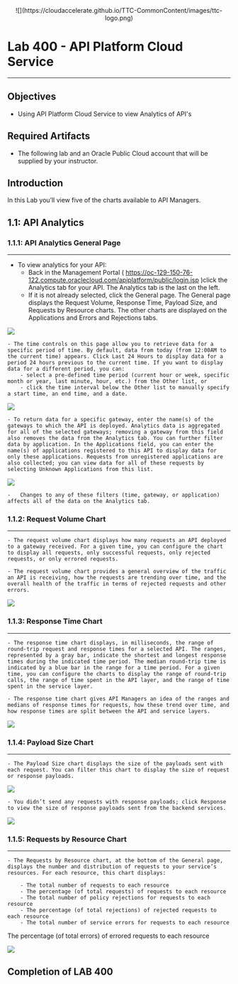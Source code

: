 <center>![](https://cloudaccelerate.github.io/TTC-CommonContent/images/ttc-logo.png)</center>

# Lab 400 - API Platform Cloud Service

---

## Objectives

- Using API Platform Cloud Service to view Analytics of API's 

## Required Artifacts

- The following lab and an Oracle Public Cloud account that will be supplied by your instructor.

## Introduction

In this Lab you’ll view five of the charts available to API Managers.

## 1.1: API Analytics

### **1.1.1**: API Analytics General Page

---

- To view analytics for your API:
    - Back in the Management Portal ( https://oc-129-150-76-122.compute.oraclecloud.com/apiplatform/public/login.jsp )click the Analytics tab for your API. The Analytics tab is the last on the left.
    - If it is not already selected, click the General page. The General page displays the Request Volume, Response Time, Payload Size, and Requests by Resource charts. The other charts are displayed on the Applications and Errors and Rejections tabs.

![](images/400/image001.png)

    - The time controls on this page allow you to retrieve data for a specific period of time. By default, data from today (from 12:00AM to the current time) appears. Click Last 24 Hours to display data for a period 24 hours previous to the current time. If you want to display data for a different period, you can:
        - select a pre-defined time period (current hour or week, specific month or year, last minute, hour, etc.) from the Other list, or
        - click the time interval below the Other list to manually specify a start time, an end time, and a date.

![](images/400/image006.png)


    - To return data for a specific gateway, enter the name(s) of the gateways to which the API is deployed. Analytics data is aggregated for all of the selected gateways; removing a gateway from this field also removes the data from the Analytics tab. You can further filter data by application. In the Applications field, you can enter the name(s) of applications registered to this API to display data for only these applications. Requests from unregistered applications are also collected; you can view data for all of these requests by selecting Unknown Applications from this list.

![](images/400/image007.png)

    -   Changes to any of these filters (time, gateway, or application) affects all of the data on the Analytics tab.


### **1.1.2**: Request Volume Chart
---

    - The request volume chart displays how many requests an API deployed to a gateway received. For a given time, you can configure the chart to display all requests, only successful requests, only rejected requests, or only errored requests.

    - The request volume chart provides a general overview of the traffic an API is receiving, how the requests are trending over time, and the overall health of the traffic in terms of rejected requests and other errors.

![](images/400/image002.png)


### **1.1.3**: Response Time Chart

---

    - The response time chart displays, in milliseconds, the range of round-trip request and response times for a selected API. The ranges, represented by a gray bar, indicate the shortest and longest response times during the indicated time period. The median round-trip time is indicated by a blue bar in the range for a time period. For a given time, you can configure the charts to display the range of round-trip calls, the range of time spent in the API layer, and the range of time spent in the service layer.

    - The response time chart gives API Managers an idea of the ranges and medians of response times for requests, how these trend over time, and how response times are split between the API and service layers.

![](images/400/image003.png)

### **1.1.4**: Payload Size Chart

---

    - The Payload Size chart displays the size of the payloads sent with each request. You can filter this chart to display the size of request or response payloads.

![](images/400/image004.png)

    - You didn’t send any requests with response payloads; click Response to view the size of response payloads sent from the backend services.

![](images/400/image008.png)

### **1.1.5**: Requests by Resource Chart

---

    - The Requests by Resource chart, at the bottom of the General page, displays the number and distribution of requests to your service’s resources. For each resource, this chart displays:

        - The total number of requests to each resource
        - The percentage (of total requests) of requests to each resource
        - The total number of policy rejections for requests to each resource
        - The percentage (of total rejections) of rejected requests to each resource
        - The total number of service errors for requests to each resource
The percentage (of total errors) of errored requests to each resource

![](images/400/image005.png)

## Completion of LAB 400
